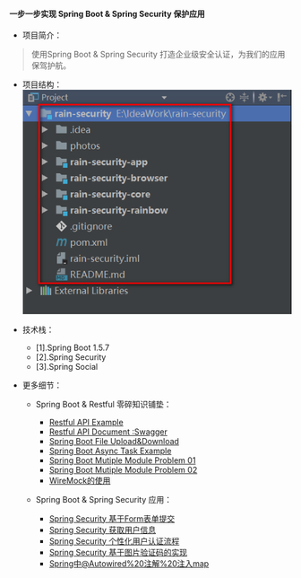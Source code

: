 #### 一步一步实现 Spring Boot & Spring Security 保护应用
* 项目简介：
> 使用Spring Boot & Spring Security 打造企业级安全认证，为我们的应用保驾护航。
* 项目结构：
![RainSecurity Project Struct](./photos/Whole-Project-Struct.png)
* 技术栈：
    * [1].Spring Boot 1.5.7
    * [2].Spring Security
    * [3].Spring Social
    
* 更多细节：
    * Spring Boot & Restful 零碎知识铺垫：
        * [Restful API Example](./rain-security-rainbow/RestfulAPI%20Example.md)
        * [Restful API Document :Swagger](./rain-security-rainbow/Swagger使用.md)
        * [Spring Boot File Upload&Download](./rain-security-rainbow/SpringBoot文件上传下载.md)
        * [Spring Boot Async Task Example](./rain-security-rainbow/SpringBoot异步任务执行.md)
        * [Spring Boot Mutiple Module Problem 01](./rain-security-rainbow/SpringBoot使用Maven打包的时候找不到Main.md)
        * [Spring Boot Mutiple Module Problem 02](./rain-security-rainbow/SpringBoot找不到jar报中的Component注解.md)
        * [WireMock的使用](./rain-security-rainbow/WireMock的使用.md)
        
    * Spring Boot & Spring Security 应用：
        * [Spring Security 基于Form表单提交](./rain-security-rainbow/SpringSecurity基于Form表单提交.md)
        * [Spring Security 获取用户信息](./rain-security-rainbow/SpringSecurity获取用户信息.md)
        * [Spring Security 个性化用户认证流程](./rain-security-rainbow/SpringSecurity个性化用户认证流程.md)
        * [Spring Security 基于图片验证码的实现](./rain-security-rainbow/SpringSecurity基于图片验证码的实现.md)
        * [Spring中@Autowired%20注解%20注入map](./rain-security-rainbow/Spring中@Autowired%20注解%20注入map、list与@Qualifier.md)
